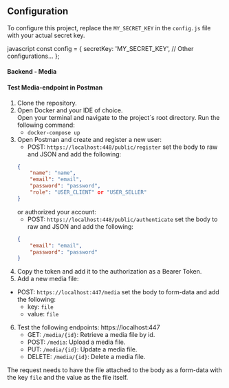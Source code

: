 ## Configuration

To configure this project, replace the `MY_SECRET_KEY` in the `config.js` file with your actual secret key.

javascript const config = { secretKey: 'MY_SECRET_KEY', // Other configurations... };

#### Backend - Media

#### Test Media-endpoint in Postman
1. Clone the repository.
2. Open Docker and your IDE of choice.   
Open your terminal and navigate to the project´s root directory. Run the following command:
    - `docker-compose up`
3. Open Postman and create and register a new user:
   - POST: `https://localhost:448/public/register`
     set the body to raw and JSON and add the following:
   ```json
   {
       "name": "name",
       "email": "email",
       "password": "password",
       "role": "USER_CLIENT" or "USER_SELLER"
   }
   ```
   or authorized your account:
   - POST: `https://localhost:448/public/authenticate`
     set the body to raw and JSON and add the following:
   ```json
   {
       "email": "email",
       "password": "password"
   }
   ````
4. Copy the token and add it to the authorization as a Bearer Token.
5. Add a new media file:
- POST: `https://localhost:447/media`
  set the body to form-data and add the following:
  - key: `file`
  - value: `file`
  
6. Test the following endpoints:
    https://localhost:447
    - GET: `/media/{id}`: Retrieve a media file by id.
    - POST: `/media`: Upload a media file.
    - PUT: `/media/{id}`: Update a media file.
    - DELETE: `/media/{id}`: Delete a media file.

The request needs to have the file attached to the body as a form-data with the key `file` and the value as the file itself.
